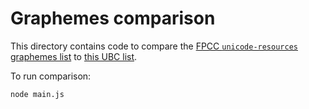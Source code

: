 # Graphemes comparison

This directory contains code to compare the [FPCC `unicode-resources` graphemes list](https://github.com/First-Peoples-Cultural-Council/unicode-resources) to [this UBC list](https://github.com/aaronbell/Salishan/).

To run comparison:

```sh
node main.js
```
